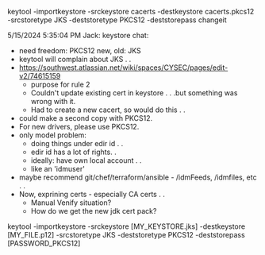 keytool -importkeystore -srckeystore cacerts -destkeystore cacerts.pkcs12 -srcstoretype JKS -deststoretype PKCS12 -deststorepass changeit


5/15/2024 5:35:04 PM
Jack:
keystore chat:
 - need freedom: PKCS12 new, old: JKS
 - keytool will complain about JKS . .
 - https://southwest.atlassian.net/wiki/spaces/CYSEC/pages/edit-v2/74615159
   - purpose for rule 2
   - Couldn't update existing cert in keystore . . .but something was wrong with it.
   - Had to create a new cacert, so would do this . .
  - could make a second copy with PKCS12.
  - For new drivers, please use PKCS12.
 - only model problem:
   - doing things under edir id . .
   - edir id has a lot of rights. .
   - ideally: have own local account . .
   - like an 'idmuser'
 - maybe recommend git/chef/terraform/ansible - /idmFeeds, /idmfiles, etc . .
 - Now, exprining certs - especially CA certs . .
   - Manual Venify situation?
   - How do we get the new jdk cert pack?

keytool -importkeystore -srckeystore [MY_KEYSTORE.jks] -destkeystore [MY_FILE.p12] -srcstoretype JKS -deststoretype PKCS12 -deststorepass [PASSWORD_PKCS12]

